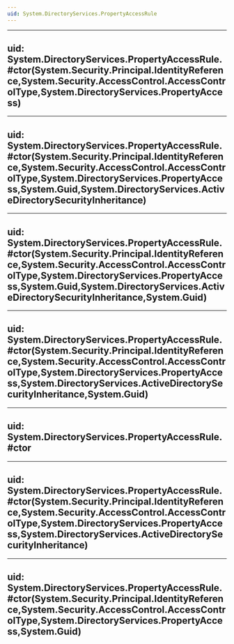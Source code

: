 ```yaml
---
uid: System.DirectoryServices.PropertyAccessRule
---
```


---
uid: System.DirectoryServices.PropertyAccessRule.#ctor(System.Security.Principal.IdentityReference,System.Security.AccessControl.AccessControlType,System.DirectoryServices.PropertyAccess)
---

---
uid: System.DirectoryServices.PropertyAccessRule.#ctor(System.Security.Principal.IdentityReference,System.Security.AccessControl.AccessControlType,System.DirectoryServices.PropertyAccess,System.Guid,System.DirectoryServices.ActiveDirectorySecurityInheritance)
---

---
uid: System.DirectoryServices.PropertyAccessRule.#ctor(System.Security.Principal.IdentityReference,System.Security.AccessControl.AccessControlType,System.DirectoryServices.PropertyAccess,System.Guid,System.DirectoryServices.ActiveDirectorySecurityInheritance,System.Guid)
---

---
uid: System.DirectoryServices.PropertyAccessRule.#ctor(System.Security.Principal.IdentityReference,System.Security.AccessControl.AccessControlType,System.DirectoryServices.PropertyAccess,System.DirectoryServices.ActiveDirectorySecurityInheritance,System.Guid)
---

---
uid: System.DirectoryServices.PropertyAccessRule.#ctor
---

---
uid: System.DirectoryServices.PropertyAccessRule.#ctor(System.Security.Principal.IdentityReference,System.Security.AccessControl.AccessControlType,System.DirectoryServices.PropertyAccess,System.DirectoryServices.ActiveDirectorySecurityInheritance)
---

---
uid: System.DirectoryServices.PropertyAccessRule.#ctor(System.Security.Principal.IdentityReference,System.Security.AccessControl.AccessControlType,System.DirectoryServices.PropertyAccess,System.Guid)
---
